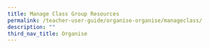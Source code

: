 ```yaml
---
title: Manage Class Group Resources
permalink: /teacher-user-guide/organise-organise/manageclass/
description: ""
third_nav_title: Organise
---
```

